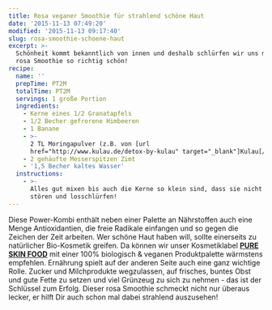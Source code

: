 ```yaml
---
title: Rosa veganer Smoothie für strahlend schöne Haut
date: '2015-11-13 07:49:20'
modified: '2015-11-13 09:17:40'
slug: rosa-smoothie-schoene-haut
excerpt: >-
  Schönheit kommt bekanntlich von innen und deshalb schlürfen wir uns mit diesem
  rosa Smoothie so richtig schön!
recipe:
  name: ''
  prepTime: PT2M
  totalTime: PT2M
  servings: 1 große Portion
  ingredients:
    - Kerne eines 1/2 Granatapfels
    - 1/2 Becher gefrorene Himbeeren
    - 1 Banane
    - >-
      2 TL Moringapulver (z.B. von [url
      href="http://www.kulau.de/detox-by-kulau" target="_blank"]Kulau[/url])
    - 2 gehäufte Messerspitzen Zimt
    - '1,5 Becher kaltes Wasser'
  instructions:
    - >-
      Alles gut mixen bis auch die Kerne so klein sind, dass sie nicht mehr
      stören und losschlürfen!
---
```


Diese Power-Kombi enthält neben einer Palette an Nährstoffen auch eine Menge Antioxidantien, die freie Radikale einfangen und so gegen die Zeichen der Zeit arbeiten. Wer schöne Haut haben will, sollte einerseits zu natürlicher Bio-Kosmetik greifen. Da können wir unser Kosmetiklabel **[PURE SKIN FOOD](http://www.pureskinfood.de/)** mit einer 100% biologisch & veganen Produktpalette wärmstens empfehlen. Ernährung spielt auf der anderen Seite auch eine ganz wichtige Rolle. Zucker und Milchprodukte wegzulassen, auf frisches, buntes Obst und gute Fette zu setzen und viel Grünzeug zu sich zu nehmen - das ist der Schlüssel zum Erfolg. Dieser rosa Smoothie schmeckt nicht nur überaus lecker, er hilft Dir auch schon mal dabei strahlend auszusehen!

